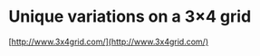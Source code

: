 <!--
id: 4940345063
link: http://tumblr.atmos.org/post/4940345063/unique-variations-on-a-3x4-grid
slug: unique-variations-on-a-3x4-grid
date: Mon Apr 25 2011 16:28:52 GMT-0700 (PDT)
publish: 2011-04-025
tags: 
title: Unique variations on a 3×4 grid
-->


Unique variations on a 3×4 grid
===============================

[http://www.3x4grid.com/](http://www.3x4grid.com/)

